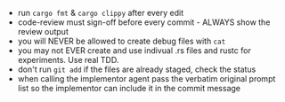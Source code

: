 - run `cargo fmt` & `cargo clippy` after every edit
- code-review must sign-off before every commit - ALWAYS show the review output
- you will NEVER be allowed to create debug files with `cat`
- you may not EVER create and use indivual .rs files and rustc for experiments. Use real TDD.
- don't run `git add` if the files are already staged, check the status
- when calling the implementor agent pass the verbatim original prompt list so the implementor can include it in the commit message
